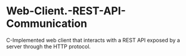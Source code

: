 # Web-Client.-REST-API-Communication
C-Implemented web client that interacts with a REST API exposed by a server through the HTTP protocol.
